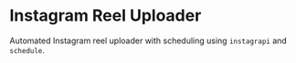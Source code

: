 # Instagram Reel Uploader
Automated Instagram reel uploader with scheduling using `instagrapi` and `schedule`.
